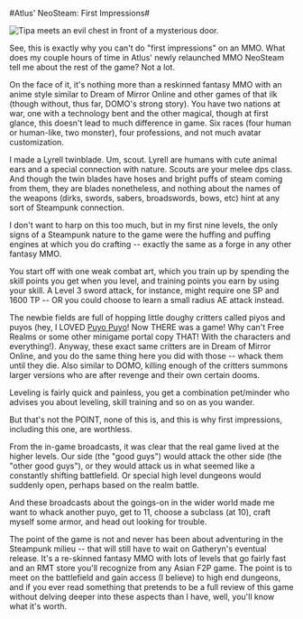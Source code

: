 #Atlus' NeoSteam: First Impressions#

![Tipa meets an evil chest in front of a mysterious door.](http://westkarana.com/wp-content/uploads/2009/05/neosteam-2009-05-22-07-08-27-43.jpg "Tipa meets an evil chest in front of a mysterious door.")

See, this is exactly why you can't do "first impressions" on an MMO. What does my couple hours of time in Atlus' newly relaunched MMO NeoSteam tell me about the rest of the game? Not a lot.

On the face of it, it's nothing more than a reskinned fantasy MMO with an anime style similar to Dream of Mirror Online and other games of that ilk (though without, thus far, DOMO's strong story). You have two nations at war, one with a technology bent and the other magical, though at first glance, this doesn't lead to much difference in game. Six races (four human or human-like, two monster), four professions, and not much avatar customization.

I made a Lyrell twinblade. Um, scout. Lyrell are humans with cute animal ears and a special connection with nature. Scouts are your melee dps class. And though the twin blades have hoses and bright puffs of steam coming from them, they are blades nonetheless, and nothing about the names of the weapons (dirks, swords, sabers, broadswords, bows, etc) hint at any sort of Steampunk connection.

I don't want to harp on this too much, but in my first nine levels, the only signs of a Steampunk nature to the game were the huffing and puffing engines at which you do crafting -- exactly the same as a forge in any other fantasy MMO.

You start off with one weak combat art, which you train up by spending the skill points you get when you level, and training points you earn by using your skill. A Level 3 sword attack, for instance, might require one SP and 1600 TP -- OR you could choose to learn a small radius AE attack instead.

The newbie fields are full of hopping little doughy critters called piyos and puyos (hey, I LOVED [Puyo Puyo](http://en.wikipedia.org/wiki/Puyo_Pop)! Now THERE was a game! Why can't Free Realms or some other minigame portal copy THAT! With the characters and everything!). Anyway, these exact same critters are in Dream of Mirror Online, and you do the same thing here you did with those -- whack them until they die. Also similar to DOMO, killing enough of the critters summons larger versions who are after revenge and their own certain dooms.

Leveling is fairly quick and painless, you get a combination pet/minder who advises you about leveling, skill training and so on as you wander.

But that's not the POINT, none of this is, and this is why first impressions, including this one, are worthless.

From the in-game broadcasts, it was clear that the real game lived at the higher levels. Our side (the "good guys") would attack the other side (the "other good guys"), or they would attack us in what seemed like a constantly shifting battlefield. Or special high level dungeons would suddenly open, perhaps based on the realm battle.

And these broadcasts about the goings-on in the wider world made me want to whack another puyo, get to 11, choose a subclass (at 10), craft myself some armor, and head out looking for trouble.

The point of the game is not and never has been about adventuring in the Steampunk milieu -- that will still have to wait on Gatheryn's eventual release. It's a re-skinned fantasy MMO with lots of levels that go fairly fast and an RMT store you'll recognize from any Asian F2P game. The point is to meet on the battlefield and gain access (I believe) to high end dungeons, and if you ever read something that pretends to be a full review of this game without delving deeper into these aspects than I have, well, you'll know what it's worth.

